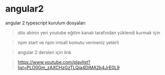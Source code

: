 # angular2
angular 2 typescript kurulum dosyaları
>dılo abinin yeri youtube eğitim kanalı tarafından yüklendi
>kurmak için 

>

>npm start ve npm intsall komutu vermeniz yeterli

>angular 2 dersleri için link

>
>https://www.youtube.com/playlist?list=PLO0Gm_zAXCHzGzTLQia4DiMA2b4JrE0L9
